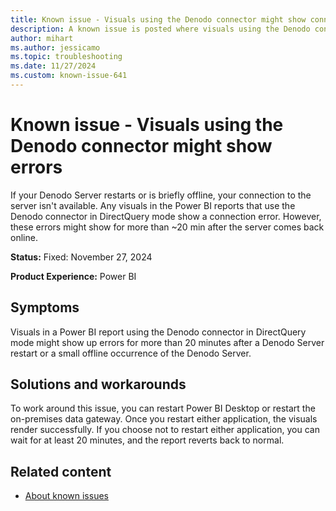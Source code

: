 ```yaml
---
title: Known issue - Visuals using the Denodo connector might show connection errors
description: A known issue is posted where visuals using the Denodo connector might show connection errors.
author: mihart
ms.author: jessicamo
ms.topic: troubleshooting  
ms.date: 11/27/2024
ms.custom: known-issue-641
---
```


# Known issue - Visuals using the Denodo connector might show errors

If your Denodo Server restarts or is briefly offline, your connection to the server isn't available. Any visuals in the Power BI reports that use the Denodo connector in DirectQuery mode show a connection error. However, these errors might show for more than ~20 min after the server comes back online.

**Status:** Fixed: November 27, 2024

**Product Experience:** Power BI

## Symptoms

Visuals in a Power BI report using the Denodo connector in DirectQuery mode might show up errors for more than 20 minutes after a Denodo Server restart or a small offline occurrence of the Denodo Server.

## Solutions and workarounds

To work around this issue, you can restart Power BI Desktop or restart the on-premises data gateway. Once you restart either application, the visuals render successfully. If you choose not to restart either application, you can wait for at least 20 minutes, and the report reverts back to normal.

## Related content

- [About known issues](/power-bi/troubleshoot/known-issues/power-bi-known-issues)
